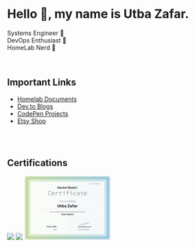 <h1 align="left">Hello 👋, my name is Utba Zafar.</h1>

<p align="left">
Systems Engineer 💼 <br> DevOps Enthusiast 🔁 <br> HomeLab Nerd 🔧</p>

<br>
<h2 align="left">Important Links</h2>

-  [Homelab Documents](https://utbazafar.com)
-  [Dev.to Blogs](https://dev.to/uzafar90)
-  [CodePen Projects](https://codepen.io/utbaz)
-  [Etsy Shop](https://www.etsy.com/shop/techfineart/?etsrc=sdt)
<br>


<br>
<h2 align="left">Certifications</h2>
<a href="https://www.hackerrank.com/certificates/451443d6d5f8"><img width="200px" src="https://github.com/Uzafar90/uzafar90/blob/main/JavaScript(basic).png"/></a>
<a href="https://www.hackerrank.com/certificates/451443d6d5f8"><img width="200px" src="https://github.com/Uzafar90/uzafar90/blob/main/JavaScript(Intermediate).png"/></a>
<a href="https://www.hackerrank.com/certificates/c14b56ea4580"><img width="200px" src="https://github.com/Uzafar90/uzafar90/blob/main/react(basic).png"/></a>
<br>

